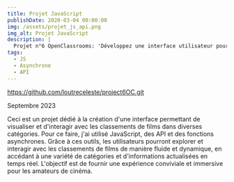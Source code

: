 ```yaml
---
title: Projet JavaScript
publishDate: 2020-03-04 00:00:00
img: /assets/projet_js_api.png
img_alt: Projet JavaScript
description: |
  Projet n°6 OpenClassrooms: 'Développez une interface utilisateur pour une application web Python'.
tags:
  - JS
  - Asynchrone
  - API
---
```


https://github.com/loutreceleste/project6OC.git

Septembre 2023

Ceci est un projet dédié à la création d'une interface permettant de visualiser et d'interagir avec les classements de films dans diverses catégories. Pour ce faire, j'ai utilisé JavaScript, des API et des fonctions asynchrones. Grâce à ces outils, les utilisateurs pourront explorer et interagir avec les classements de films de manière fluide et dynamique, en accédant à une variété de catégories et d'informations actualisées en temps réel. L'objectif est de fournir une expérience conviviale et immersive pour les amateurs de cinéma.
